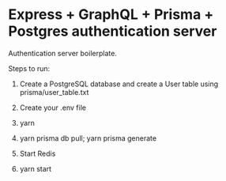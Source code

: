 # Express + GraphQL + Prisma + Postgres authentication server

Authentication server boilerplate.

Steps to run:

1. Create a PostgreSQL database and create a User table using prisma/user_table.txt

2. Create your .env file

3. yarn

4. yarn prisma db pull; yarn prisma generate

5. Start Redis

6. yarn start
